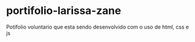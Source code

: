 # portifolio-larissa-zane
Potifolio voluntario que esta sendo desenvolvido com o uso de html, css e js
